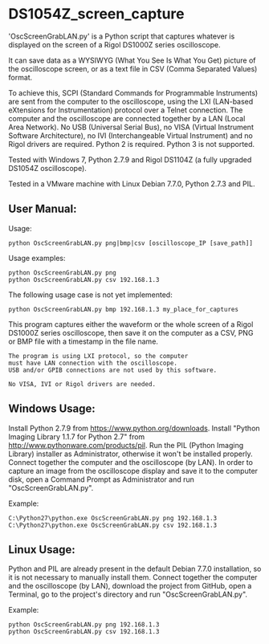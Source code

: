 # DS1054Z_screen_capture
'OscScreenGrabLAN.py' is a Python script that captures
whatever is displayed on the screen of a Rigol DS1000Z series oscilloscope.

It can save data as a WYSIWYG (What You See Is What You Get) picture of the oscilloscope screen,
 or as a text file in CSV (Comma Separated Values) format.

To achieve this, SCPI (Standard Commands for Programmable Instruments) are sent from the computer
to the oscilloscope, using the LXI (LAN-based eXtensions for Instrumentation) protocol over a Telnet connection.
The computer and the oscilloscope are connected together by a LAN (Local Area Network).
No USB (Universal Serial Bus), no VISA (Virtual Instrument Software Architecture),
no IVI (Interchangeable Virtual Instrument) and no Rigol drivers are required.
Python 2 is required. Python 3 is not supported.

Tested with Windows 7, Python 2.7.9 and Rigol DS1104Z (a fully upgraded DS1054Z oscilloscope).

Tested in a VMware machine with Linux Debian 7.7.0, Python 2.7.3 and PIL.


User Manual:
-----------
Usage:

    python OscScreenGrabLAN.py png|bmp|csv [oscilloscope_IP [save_path]]

Usage examples:

    python OscScreenGrabLAN.py png
    python OscScreenGrabLAN.py csv 192.168.1.3

The following usage case is not yet implemented:

    python OscScreenGrabLAN.py bmp 192.168.1.3 my_place_for_captures

This program captures either the waveform or the whole screen
    of a Rigol DS1000Z series oscilloscope, then save it on the computer
    as a CSV, PNG or BMP file with a timestamp in the file name.

    The program is using LXI protocol, so the computer
    must have LAN connection with the oscilloscope.
    USB and/or GPIB connections are not used by this software.

    No VISA, IVI or Rigol drivers are needed.


Windows Usage:
-------------
Install Python 2.7.9 from https://www.python.org/downloads.
Install "Python Imaging Library 1.1.7 for Python 2.7" from http://www.pythonware.com/products/pil.
Run the PIL (Python Imaging Library) installer as Administrator, otherwise it won't be installed properly.
Connect together the computer and the oscilloscope (by LAN).
In order to capture an image from the oscilloscope display and save it to the computer disk,
open a Command Prompt as Administrator and run "OscScreenGrabLAN.py".

Example:

    C:\Python27\python.exe OscScreenGrabLAN.py png 192.168.1.3
    C:\Python27\python.exe OscScreenGrabLAN.py csv 192.168.1.3
    
Linux Usage:
-----------
Python and PIL are already present in the default Debian 7.7.0 installation, 
so it is not necessary to manually install them.
Connect together the computer and the oscilloscope (by LAN), download the project from GitHub, open a Terminal, 
go to the project's directory and run "OscScreenGrabLAN.py". 

Example:

    python OscScreenGrabLAN.py png 192.168.1.3
    python OscScreenGrabLAN.py csv 192.168.1.3
    